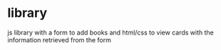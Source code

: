 # library

js library with a form to add books and html/css to view cards with the information retrieved from the form
